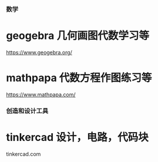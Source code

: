 ### 数学
# geogebra 几何画图代数学习等
  https://www.geogebra.org/
# mathpapa 代数方程作图练习等
  https://www.mathpapa.com/

### 创造和设计工具
# tinkercad 设计，电路，代码块
tinkercad.com
